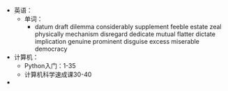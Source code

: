 - 英语：
	- 单词：
		- datum
		  draft
		  dilemma
		  considerably
		  supplement
		  feeble
		  estate
		  zeal
		  physically
		  mechanism
		  disregard
		  dedicate
		  mutual
		  flatter
		  dictate
		  implication
		  genuine
		  prominent
		  disguise
		  excess
		  miserable
		  democracy
- 计算机：
	- Python入门：1-35
	- 计算机科学速成课30-40
-